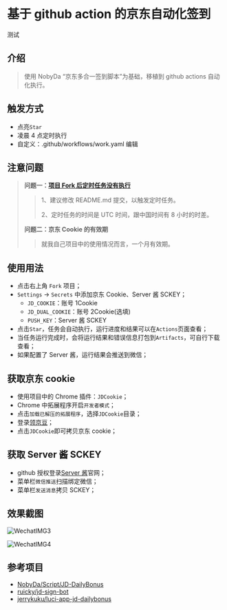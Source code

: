 # 基于 github action 的京东自动化签到

测试

## 介绍

> 使用 NobyDa “京东多合一签到脚本”为基础，移植到 github actions 自动化执行。

## 触发方式

- 点亮`Star`
- 凌晨 4 点定时执行
- 自定义：.github/workflows/work.yaml 编辑

## 注意问题

> **问题一：[项目 Fork 后定时任务没有执行](https://github.com/ZHDeveloper/JD_Sign_Action/issues/3)**
>
> > 1、建议修改 README.md 提交，以触发定时任务。
> >
> > 2、定时任务的时间是 UTC 时间，跟中国时间有 8 小时的时差。
>
> **问题二：京东 Cookie 的有效期**
>
> > 就我自己项目中的使用情况而言，一个月有效期。

## 使用用法

- 点击右上角 `Fork` 项目；
- `Settings` -> `Secrets` 中添加京东 Cookie、Server 酱 SCKEY；
  - `JD_COOKIE`：账号 1Cookie
  - `JD_DUAL_COOKIE`：账号 2Cookie(选填)
  - `PUSH_KEY`：Server 酱 SCKEY
- 点击`Star`，任务会自动执行，运行进度和结果可以在`Actions`页面查看；
- 当任务运行完成时，会将运行结果和错误信息打包到`Artifacts`，可自行下载查看；
- 如果配置了 Server 酱，运行结果会推送到微信；

## 获取京东 cookie

- 使用项目中的 Chrome 插件：`JDCookie`；
- Chrome 中拓展程序开启`开发者模式`；
- 点击`加载已解压的拓展程序`，选择`JDCookie`目录；
- 登录[领京豆](https://bean.m.jd.com/)；
- 点击`JDCookie`即可拷贝京东 cookie；

## 获取 Server 酱 SCKEY

- github 授权登录[Server 酱](http://sc.ftqq.com/3.version)官网；
- 菜单栏`微信推送`扫描绑定微信；
- 菜单栏`发送消息`拷贝 SCKEY；

## 效果截图

![WechatIMG3](./images/WechatIMG3.jpeg)

![WechatIMG4](./images/WechatIMG4.jpeg)

## 参考项目

- [NobyDa/Script/JD-DailyBonus](https://github.com/NobyDa/Script/blob/master/JD-DailyBonus/JD_DailyBonus.js)
- [ruicky/jd-sign-bot](https://github.com/ruicky/jd_sign_bot)
- [jerrykuku/luci-app-jd-dailybonus](https://github.com/jerrykuku/luci-app-jd-dailybonus)
